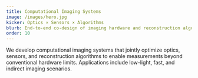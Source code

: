 ```yaml
---
title: Computational Imaging Systems
image: /images/hero.jpg
kicker: Optics × Sensors × Algorithms
blurb: End-to-end co-design of imaging hardware and reconstruction algorithms to push sensing limits.
order: 10
---
```


We develop computational imaging systems that jointly optimize optics, sensors, and reconstruction algorithms to enable measurements beyond conventional hardware limits. Applications include low-light, fast, and indirect imaging scenarios.
